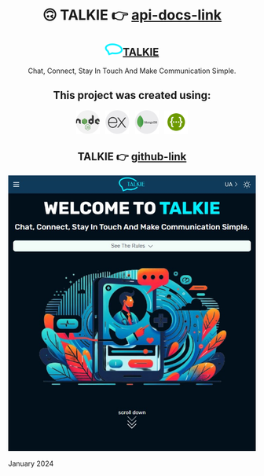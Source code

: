 <h1 align="center">🙃 TALKIE  👉 <a href="https://teamchallenge-chat-api.onrender.com/api-docs/#/" target="_blank" rel="noreferrer">api-docs-link</a></h1>

<h2 align="center"><img src="/tmp/talkie.svg" alt="favicon" width="36"><a href="https://talkiehub.netlify.app/" target="_blank" rel="noreferrer">TALKIE</a></h2>
<p align="center">Chat, Connect, Stay In Touch And Make Communication Simple.</p>

<h2 align="center">This project was created using:</h2>

<div align="center">
<a href="https://nodejs.org/ru" target="_blank" rel="noreferrer"><img src="/tmp/nodejs.png" alt="nodejs" width="48"></a> &nbsp;
<a href="http://expressjs.com/en" target="_blank" rel="noreferrer"><img src="/tmp/icon-express-js.png" alt="expressjs" width="48"></a> &nbsp;
<a href="https://www.mongodb.com/" target="_blank" rel="noreferrer"><img src="/tmp/mongodb.png" alt="MongoDB" width="48"></a> &nbsp;
<a href="https://swagger.io/docs/specification/about/" target="_blank" rel="noreferrer"><img src="/tmp/swagger.png" alt="swagger" width="48"></a>
</div>

<h2 align="center">TALKIE 👉 
<a href="https://github.com/UlyanaKucherenko/TeamChallenge_Chat" target="_blank" rel="noreferrer">github-link</a></h2>

![screenshot](tmp/Screenshot_3.jpg)

January 2024
